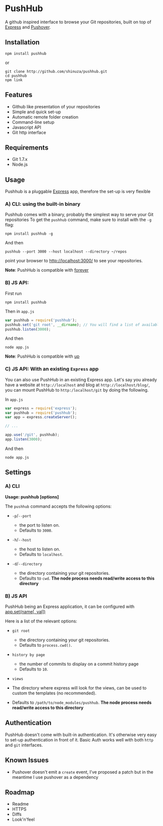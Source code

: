 # PushHub

A github inspired interface to browse your Git repositories, built on top of [Express](http://github.com/visionmedia/express) and [Pushover](http://github.com/substack/pushover).

## Installation

    npm install pushhub

or

    git clone http://github.com/shinuza/pushhub.git
    cd pushhub
    npm link

## Features

- Github like presentation of your repositories
- Simple and quick set-up
- Automatic remote folder creation
- Command-line setup
- Javascript API
- Git http interface

## Requirements

- Git 1.7.x
- Node.js

## Usage

Pushhub is a pluggable [Express](http://expressjs.com) app, therefore the set-up is very flexible

### A) CLI: using the built-in binary

Pushhub comes with a binary, probably the simplest way to serve your Git repositories
To get the `pushhub` command, make sure to install with the `-g` flag:

    npm install pushhub -g

And then

    pushhub --port 3000 --host localhost --directory ~/repos

point your browser to [http://localhost:3000/](http://localhost:3000/) to see your repositories.

**Note**: PushHub is compatible with [forever](http://github.com/nodejitsu/forever)

### B) JS API:

First run

    npm install pushhub

Then in `app.js`

```js
var pushhub = require('pushhub');
pushhub.set('git root', __dirname); // You will find a list of available settings below
pushhub.listen(3000);
```

And then

    node app.js


**Note**: PushHub is compatible with [up](http://github.com/LearnBoost/up)

### C) JS API: With an existing `Express` app

You can also use PushHub in an existing Express app. Let's say you already have a website at `http://localhost` and blog at `http://localhost/blog/`, you can mount PushHub to `http:/localhost/git` by doing the following.

In `app.js`

```js
var express = require('express');
var pushhub = require('pushhub');
var app = express.createServer();

// ...

app.use('/git', pushhub);
app.listen(3000);
```

And then

    node app.js


## Settings

### A) CLI

**Usage: pushhub [options]**

The `pushhub` command accepts the following options:

- `-p`/`--port`

  - the port to listen on.
  - Defaults to `3000`.

- `-h`/`--host`

  - the host to listen on.
  - Defaults to `localhost`.

- `-d`/`--directory`

  - the directory containing your git repositories.
  - Defaults to `cwd`. **The node process needs read/write access to this directory**

### B) JS API

PushHub being an Express application, it can be configured with [app.set(name[, val])](http://expressjs.com/guide.html#app.set\(\))

Here is a list of the relevant options:

- `git root`

  - the directory containing your git repositories.
  - Defaults to `process.cwd()`.

- `history by page`

  - the number of commits to display on a commit history page
  - Defaults to `10`.

-  `views`

  - The directory where express will look for the views, can be used to custom the templates (no recommended).
  - Defaults to `/path/to/node_modules/pushhub`. **The node process needs read/write access to this directory**

## Authentication

PushHub doesn't come with built-in authentication. It's otherwise very easy to set-up authentication in front
of it. Basic Auth works well with both `http` and `git` interfaces.

## Known Issues

- Pushover doesn't emit a `create` event, I've proposed a patch but in the meantime I use pushover as a dependency

## Roadmap

- Readme
- HTTPS
- Diffs
- Look'n'feel
